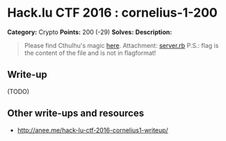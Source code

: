 # Hack.lu CTF 2016 : cornelius-1-200

**Category:** Crypto
**Points:** 200 (-29)
**Solves:**
**Description:**

> Please find Cthulhu's magic [here](https://cthulhu.fluxfingers.net:1505/).
> Attachment: [server.rb](server.rb)
> P.S.: flag is the content of the file and is not in flagformat!

## Write-up

(TODO)

## Other write-ups and resources

* http://anee.me/hack-lu-ctf-2016-cornelius1-writeup/
